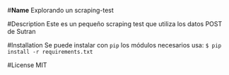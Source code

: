 #**Name**
Explorando un scraping-test

#Description
Este es un pequeño scraping test que utiliza los datos POST de Sutran

#Installation
Se puede instalar con `pip` los módulos necesarios 
usa:  `$ pip install -r requirements.txt`

#License
MIT